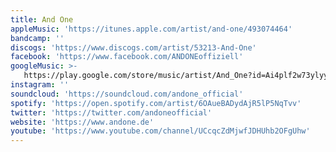 ```yaml
---
title: And One
appleMusic: 'https://itunes.apple.com/artist/and-one/493074464'
bandcamp: ''
discogs: 'https://www.discogs.com/artist/53213-And-One'
facebook: 'https://www.facebook.com/ANDONEoffiziell'
googleMusic: >-
   https://play.google.com/store/music/artist/And_One?id=Ai4plf2w73ylyycp3hfkho7la2y
instagram: ''
soundcloud: 'https://soundcloud.com/andone_official'
spotify: 'https://open.spotify.com/artist/6OAueBADydAjR5lP5NqTvv'
twitter: 'https://twitter.com/andoneofficial'
website: 'https://www.andone.de'
youtube: 'https://www.youtube.com/channel/UCcqcZdMjwfJDHUhb2OFgUhw'
---
```

